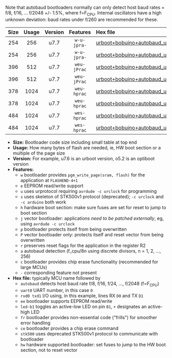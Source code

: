 Note that autobaud bootloaders normally can only detect host baud rates = f/8, f/16, ... f/2048 +/- 1.5%, where f=F<sub>CPU</sub>. Internal oscillators have a high unknown deviation: baud rates under f/260 are recommended for these.

|Size|Usage|Version|Features|Hex file|
|:-:|:-:|:-:|:-:|:--|
|254|256|u7.7|`w-u-jpra-`|[urboot+bobuino+autobaud_uart0_rxd0_txd1_led+b7.hex](https://raw.githubusercontent.com/stefanrueger/urboot.hex/main/boards/bobuino/autobaud/urboot+bobuino+autobaud_uart0_rxd0_txd1_led+b7.hex)|
|254|256|u7.7|`w-u-jpra-`|[urboot+bobuino+autobaud_uart1_rxd2_txd3_led+b7.hex](https://raw.githubusercontent.com/stefanrueger/urboot.hex/main/boards/bobuino/autobaud/urboot+bobuino+autobaud_uart1_rxd2_txd3_led+b7.hex)|
|396|512|u7.7|`weu-jPrac`|[urboot+bobuino+autobaud_uart0_rxd0_txd1_ee_led+b7_fr_ce.hex](https://raw.githubusercontent.com/stefanrueger/urboot.hex/main/boards/bobuino/autobaud/urboot+bobuino+autobaud_uart0_rxd0_txd1_ee_led+b7_fr_ce.hex)|
|396|512|u7.7|`weu-jPrac`|[urboot+bobuino+autobaud_uart1_rxd2_txd3_ee_led+b7_fr_ce.hex](https://raw.githubusercontent.com/stefanrueger/urboot.hex/main/boards/bobuino/autobaud/urboot+bobuino+autobaud_uart1_rxd2_txd3_ee_led+b7_fr_ce.hex)|
|378|1024|u7.7|`weu-hprac`|[urboot+bobuino+autobaud_uart0_rxd0_txd1_ee_led+b7_fr_ce_hw.hex](https://raw.githubusercontent.com/stefanrueger/urboot.hex/main/boards/bobuino/autobaud/urboot+bobuino+autobaud_uart0_rxd0_txd1_ee_led+b7_fr_ce_hw.hex)|
|378|1024|u7.7|`weu-hprac`|[urboot+bobuino+autobaud_uart1_rxd2_txd3_ee_led+b7_fr_ce_hw.hex](https://raw.githubusercontent.com/stefanrueger/urboot.hex/main/boards/bobuino/autobaud/urboot+bobuino+autobaud_uart1_rxd2_txd3_ee_led+b7_fr_ce_hw.hex)|
|484|1024|u7.7|`wes-hprac`|[urboot+bobuino+autobaud_uart0_rxd0_txd1_ee_led+b7_fr_ce_stk500_hw.hex](https://raw.githubusercontent.com/stefanrueger/urboot.hex/main/boards/bobuino/autobaud/urboot+bobuino+autobaud_uart0_rxd0_txd1_ee_led+b7_fr_ce_stk500_hw.hex)|
|484|1024|u7.7|`wes-hprac`|[urboot+bobuino+autobaud_uart1_rxd2_txd3_ee_led+b7_fr_ce_stk500_hw.hex](https://raw.githubusercontent.com/stefanrueger/urboot.hex/main/boards/bobuino/autobaud/urboot+bobuino+autobaud_uart1_rxd2_txd3_ee_led+b7_fr_ce_stk500_hw.hex)|

- **Size:** Bootloader code size including small table at top end
- **Usage:** How many bytes of flash are needed, ie, HW boot section or a multiple of the page size
- **Version:** For example, u7.6 is an urboot version, o5.2 is an optiboot version
- **Features:**
  + `w` bootloader provides `pgm_write_page(sram, flash)` for the application at `FLASHEND-4+1`
  + `e` EEPROM read/write support
  + `u` uses urprotocol requiring `avrdude -c urclock` for programming
  + `s` uses skeleton of STK500v1 protocol (deprecated); `-c urclock` and `-c arduino` both work
  + `h` hardware boot section: make sure fuses are set for reset to jump to boot section
  + `j` vector bootloader: applications *need to be patched externally*, eg, using `avrdude -c urclock`
  + `p` bootloader protects itself from being overwritten
  + `P` vector bootloader only: protects itself and reset vector from being overwritten
  + `r` preserves reset flags for the application in the register R2
  + `a` autobaud detection (f_cpu/8n using discrete divisors, n = 1, 2, ..., 256)
  + `c` bootloader provides chip erase functionality (recommended for large MCUs)
  + `-` corresponding feature not present
- **Hex file:** typically MCU name followed by
  + `autobaud` detects host baud rate f/8, f/16, f/24, ..., f/2048 (f=F<sub>CPU</sub>)
  + `uart0` UART number, in this case `0`
  + `rxd0 txd1` I/O using, in this example, lines RX `D0` and TX `D1`
  + `ee` bootloader supports EEPROM read/write
  + `led-b1` toggles an active-low LED on pin `B1`, `+` designates an active-high LED
  + `fr` bootloader provides non-essential code ("frills") for smoother error handling
  + `ce` bootloader provides a chip erase command
  + `stk500` uses deprecated STK500v1 protocol to communicate with bootloader
  + `hw` hardware supported bootloader: set fuses to jump to the HW boot section, not to reset vector
